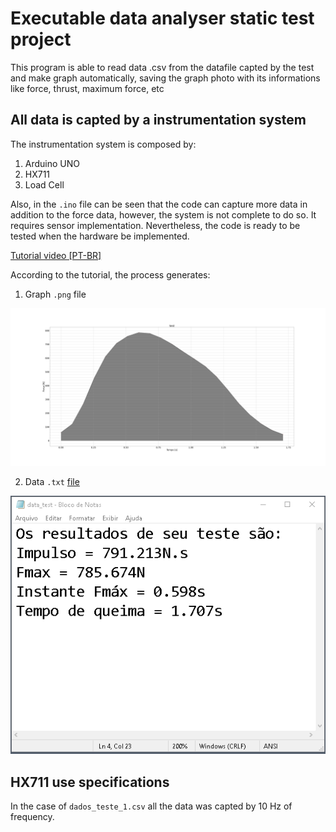 # Executable data analyser static test project
This program is able to read data .csv from the datafile capted by the test and make graph automatically, saving the graph photo with its informations like force, thrust, maximum force, etc

## All data is capted by a instrumentation system

The instrumentation system is composed by:

1. Arduino UNO 
2. HX711
3. Load Cell 


Also, in the `.ino` file can be seen that the code can capture more data in addition to the force data, however, the system is not complete to do so. It requires sensor implementation. Nevertheless, the code is ready to be tested when the hardware be implemented.


[Tutorial video [PT-BR]](https://www.youtube.com/watch?v=GXkCo5zUSEQ&t=8s&ab_channel=RenanLarrieu)

According to the tutorial, the process generates:

1. Graph `.png` file

![](./Plot_test1.png)

2. Data `.txt` [file](data_test.txt)

![](./print_data_txt.png)

## HX711 use specifications

In the case of `dados_teste_1.csv` all the data was capted by 10 Hz of frequency.
